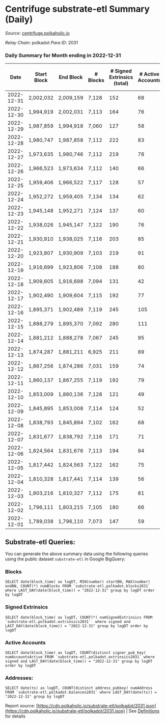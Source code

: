 # Centrifuge substrate-etl Summary (Daily)

_Source_: [centrifuge.polkaholic.io](https://centrifuge.polkaholic.io)

*Relay Chain*: polkadot
*Para ID*: 2031



### Daily Summary for Month ending in 2022-12-31


| Date | Start Block | End Block | # Blocks | # Signed Extrinsics (total) | # Active Accounts | # Passive | # New | # Addresses with Balances | # Events | # Transfers | # XCM Transfers In | # XCM Transfers Out |
| ---- | ----------- | --------- | -------- | --------------------------- | ----------------- | --------- | ----- | ------------------------- | -------- | ----------- | ------------------ | ------------------- |
| 2022-12-31 | 2,002,032 | 2,009,159 | 7,128  | 152 | 68 |  |  | 43,855 | 15,352 | 101  |   |   |
| 2022-12-30 | 1,994,919 | 2,002,031 | 7,113  | 164 | 76 |  |  | 43,851 | 15,424 | 120  |   |   |
| 2022-12-29 | 1,987,859 | 1,994,918 | 7,060  | 127 | 58 |  |  | 43,843 | 15,050 | 94  |   |   |
| 2022-12-28 | 1,980,747 | 1,987,858 | 7,112  | 222 | 83 |  |  | 43,839 | 15,845 | 185  |   |   |
| 2022-12-27 | 1,973,635 | 1,980,746 | 7,112  | 219 | 78 |  |  | 43,829 | 15,826 | 169  |   |   |
| 2022-12-26 | 1,966,523 | 1,973,634 | 7,112  | 140 | 66 |  |  | 43,824 | 15,258 | 98  |   |   |
| 2022-12-25 | 1,959,406 | 1,966,522 | 7,117  | 128 | 57 |  |  | 43,819 | 15,173 | 96  |   |   |
| 2022-12-24 | 1,952,272 | 1,959,405 | 7,134  | 134 | 62 |  |  | 43,813 | 15,238 | 92  |   |   |
| 2022-12-23 | 1,945,148 | 1,952,271 | 7,124  | 137 | 60 |  |  | 43,806 | 15,243 | 95  |   |   |
| 2022-12-22 | 1,938,026 | 1,945,147 | 7,122  | 190 | 76 |  |  | 43,808 | 15,674 | 132  |   |   |
| 2022-12-21 | 1,930,910 | 1,938,025 | 7,116  | 203 | 85 |  |  | 43,794 | 15,721 | 137  |   |   |
| 2022-12-20 | 1,923,807 | 1,930,909 | 7,103  | 219 | 91 |  |  | 43,787 | 15,804 | 157  |   |   |
| 2022-12-19 | 1,916,699 | 1,923,806 | 7,108  | 188 | 80 |  |  | 43,775 | 15,585 | 139  |   |   |
| 2022-12-18 | 1,909,605 | 1,916,698 | 7,094  | 131 | 42 |  |  | 43,767 | 15,155 | 104  |   |   |
| 2022-12-17 | 1,902,490 | 1,909,604 | 7,115  | 192 | 77 |  |  | 43,761 | 15,651 | 141  |   |   |
| 2022-12-16 | 1,895,371 | 1,902,489 | 7,119  | 245 | 105 |  |  | 43,751 | 15,991 | 189  |   |   |
| 2022-12-15 | 1,888,279 | 1,895,370 | 7,092  | 280 | 111 |  |  | 43,744 | 16,250 | 214  |   |   |
| 2022-12-14 | 1,881,212 | 1,888,278 | 7,067  | 245 | 95 |  |  | 43,732 | 15,907 | 179  |   |   |
| 2022-12-13 | 1,874,287 | 1,881,211 | 6,925  | 211 | 89 |  |  |  | 15,396 | 145  |   |   |
| 2022-12-12 | 1,867,256 | 1,874,286 | 7,031  | 159 | 74 |  |  | 43,718 | 15,244 | 115  |   |   |
| 2022-12-11 | 1,860,137 | 1,867,255 | 7,119  | 192 | 79 |  |  | 43,713 | 15,639 | 138  |   |   |
| 2022-12-10 | 1,853,009 | 1,860,136 | 7,128  | 121 | 49 |  |  | 43,702 | 15,142 | 90  |   |   |
| 2022-12-09 | 1,845,895 | 1,853,008 | 7,114  | 124 | 52 |  |  | 43,699 | 15,119 | 89  |   |   |
| 2022-12-08 | 1,838,793 | 1,845,894 | 7,102  | 162 | 68 |  |  | 43,696 | 15,420 | 116  |   |   |
| 2022-12-07 | 1,831,677 | 1,838,792 | 7,116  | 171 | 71 |  |  | 43,692 | 15,499 | 124  |   |   |
| 2022-12-06 | 1,824,564 | 1,831,676 | 7,113  | 194 | 84 |  |  | 43,691 | 15,691 | 148  |   |   |
| 2022-12-05 | 1,817,442 | 1,824,563 | 7,122  | 162 | 75 |  |  | 43,687 | 15,455 | 123  |   |   |
| 2022-12-04 | 1,810,328 | 1,817,441 | 7,114  | 139 | 56 |  |  | 43,675 | 15,268 | 104  |   |   |
| 2022-12-03 | 1,803,216 | 1,810,327 | 7,112  | 175 | 81 |  |  | 43,670 | 15,515 | 119  |   |   |
| 2022-12-02 | 1,796,111 | 1,803,215 | 7,105  | 180 | 66 |  |  | 43,661 | 15,569 | 139  |   |   |
| 2022-12-01 | 1,789,038 | 1,796,110 | 7,073  | 147 | 59 |  |  | 43,655 | 15,227 | 121  |   |   |

## Substrate-etl Queries:
You can generate the above summary data using the following queries using the public dataset `substrate-etl` in Google BigQuery:


### Blocks
```
SELECT date(block_time) as logDT, MIN(number) startBN, MAX(number) endBN, COUNT(*) numBlocks FROM `substrate-etl.polkadot.blocks2031`  where LAST_DAY(date(block_time)) = "2022-12-31" group by logDT order by logDT
```


### Signed Extrinsics
```
SELECT date(block_time) as logDT, COUNT(*) numSignedExtrinsics FROM `substrate-etl.polkadot.extrinsics2031`  where signed and LAST_DAY(date(block_time)) = "2022-12-31" group by logDT order by logDT
```


### Active Accounts
```
SELECT date(block_time) as logDT, COUNT(distinct signer_pub_key) numAccountsActive FROM `substrate-etl.polkadot.extrinsics2031` where signed and LAST_DAY(date(block_time)) = "2022-12-31" group by logDT order by logDT
```


### Addresses:
```
SELECT date(ts) as logDT, COUNT(distinct address_pubkey) numAddress FROM `substrate-etl.polkadot.balances2031` where LAST_DAY(date(ts)) = "2022-12-31" group by logDT
```



Report source: [https://cdn.polkaholic.io/substrate-etl/polkadot/2031.json](https://cdn.polkaholic.io/substrate-etl/polkadot/2031.json) | See [Definitions](/DEFINITIONS.md) for details
